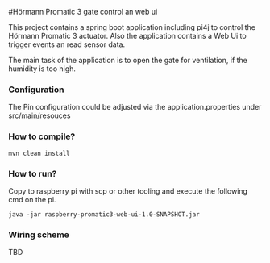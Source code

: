 #Hörmann Promatic 3 gate control an web ui

This project contains a spring boot application including pi4j to control the Hörmann Promatic 3 actuator.
Also the application contains a Web Ui to trigger events an read sensor data.

The main task of the application is to open the gate for ventilation, if the humidity is too high.


### Configuration
The Pin configuration could be adjusted via the application.properties under src/main/resouces

### How to compile?

```shell script
mvn clean install
```

### How to run?
Copy to raspberry pi with scp or other tooling and execute the following cmd on the pi.
````shell script
java -jar raspberry-promatic3-web-ui-1.0-SNAPSHOT.jar
````

### Wiring scheme

TBD
